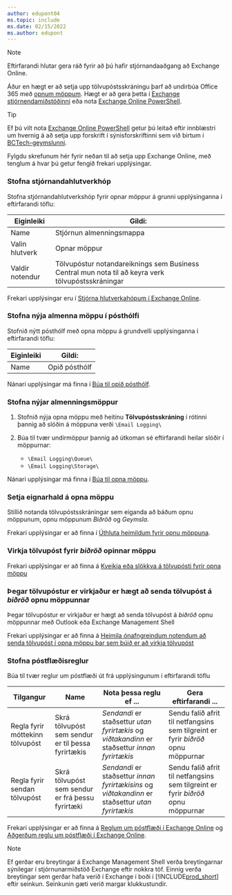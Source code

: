 ```yaml
---
author: edupont04
ms.topic: include
ms.date: 02/15/2022
ms.author: edupont
---
```


> [!NOTE]
> Eftirfarandi hlutar gera ráð fyrir að þú hafir stjórnandaaðgang að Exchange Online.

Áður en hægt er að setja upp tölvupóstsskráningu þarf að undirbúa Office 365 með [opnum möppum](/exchange/collaboration-exo/public-folders/public-folders). Hægt er að gera þetta í [Exchange stjórnendamiðstöðinni](/exchange/exchange-admin-center?preserve-view=true) eða nota [Exchange Online PowerShell](/powershell/exchange/exchange-online-powershell?view=exchange-ps&?preserve-view=true).

> [!TIP]
> Ef þú vilt nota [Exchange Online PowerShell](/powershell/exchange/exchange-online-powershell?view=exchange-ps&preserve-view=true) getur þú leitað eftir innblæstri um hvernig á að setja upp forskrift í sýnisforskriftinni sem við birtum í [BCTech-geymslunni](https://github.com/microsoft/BCTech/tree/master/samples/EmailLogging).

Fylgdu skrefunum hér fyrir neðan til að setja upp Exchange Online, með tenglum á hvar þú getur fengið frekari upplýsingar.

### <a name="create-an-admin-role-group"></a><a name="create-an-admin-role-group"></a><a name="create-an-admin-role-group"></a>Stofna stjórnandahlutverkhóp

Stofna stjórnandahlutverkshóp fyrir opnar möppur á grunni upplýsinganna í eftirfarandi töflu:

|Eiginleiki        |Gildi:                     |
|----------------|--------------------------|
|Name            |Stjórnun almenningsmappa |
|Valin hlutverk  |Opnar möppur            |
|Valdir notendur  |Tölvupóstur notandareiknings sem Business Central mun nota til að keyra verk tölvupóstsskráningar|

Frekari upplýsingar eru í [Stjórna hlutverkahópum í Exchange Online](/exchange/permissions-exo/role-groups).

### <a name="create-a-new-public-folder-mailbox"></a><a name="create-a-new-public-folder-mailbox"></a><a name="create-a-new-public-folder-mailbox"></a>Stofna nýja almenna möppu í pósthólfi

Stofnið nýtt pósthólf með opna möppu á grundvelli upplýsinganna í eftirfarandi töflu:

|Eiginleiki        |Gildi:                     |
|----------------|--------------------------|
|Name            |Opið pósthólf            |

Nánari upplýsingar má finna í [Búa til opið pósthólf](/exchange/collaboration-exo/public-folders/create-public-folder-mailbox).

### <a name="create-new-public-folders"></a><a name="create-new-public-folders"></a><a name="create-new-public-folders"></a>Stofna nýjar almenningsmöppur

1. Stofnið nýja opna möppu með heitinu **Tölvupóstsskráning** í rótinni þannig að slóðin á möppuna verði `\Email Logging\`
2. Búa til tvær undirmöppur þannig að útkoman sé eftirfarandi heilar slóðir í möppurnar:

    - `\Email Logging\Queue\`
    - `\Email Logging\Storage\`

Nánari upplýsingar má finna í [Búa til opna möppu](/exchange/collaboration-exo/public-folders/create-public-folder).

### <a name="set-public-folder-ownership"></a><a name="set-public-folder-ownership"></a><a name="set-public-folder-ownership"></a>Setja eignarhald á opna möppu

Stillið notanda tölvupóstsskráningar sem eiganda að báðum opnu möppunum, opnu möppunum *Biðröð* og *Geymsla*.

Frekari upplýsingar er að finna í [Úthluta heimildum fyrir opnu möppuna](/exchange/collaboration-exo/public-folders/set-up-public-folders#step-3-assign-permissions-to-the-public-folder).

### <a name="mail-enable-the-queue-public-folder"></a><a name="mail-enable-the-queue-public-folder"></a><a name="mail-enable-the-queue-public-folder"></a>Virkja tölvupóst fyrir *biðröð* opinnar möppu

  Frekari upplýsingar er að finna á [Kveikja eða slökkva á tölvupósti fyrir opna möppu](/exchange/collaboration-exo/public-folders/enable-or-disable-mail-for-public-folder)

### <a name="mail-enable-sending-emails-to-the-queue-public-folder"></a><a name="mail-enable-sending-emails-to-the-queue-public-folder"></a><a name="mail-enable-sending-emails-to-the-queue-public-folder"></a>Þegar tölvupóstur er virkjaður er hægt að senda tölvupóst á *biðröð* opnu möppunnar

Þegar tölvupóstur er virkjaður er hægt að senda tölvupóst á *biðröð* opnu möppunnar með Outlook eða Exchange Management Shell

Frekari upplýsingar er að finna á [Heimila ónafngreindum notendum að senda tölvupóst í opna möppu þar sem búið er að virkja tölvupóst](/exchange/collaboration-exo/public-folders/enable-or-disable-mail-for-public-folder#allow-anonymous-users-to-send-email-to-a-mail-enabled-public-folder?preserve-view=true)

### <a name="create-mail-flow-rules"></a><a name="create-mail-flow-rules"></a><a name="create-mail-flow-rules"></a>Stofna póstflæðisreglur

Búa til tvær reglur um póstflæði út frá upplýsingunum í eftirfarandi töflu

|Tilgangur  |Name |Nota þessa reglu ef ...             |Gera eftirfarandi ...                          |
|---------|-----|----------------------------------|---------------------------------------------|
|Regla fyrir móttekinn tölvupóst |Skrá tölvupóst sem sendur er til þessa fyrirtækis|*Sendandi* er staðsettur *utan fyrirtækis* og *viðtakandinn* er staðsettur *innan fyrirtækis*|Sendu falið afrit til netfangsins sem tilgreint er fyrir *biðröð* opnu möppurnar|
|Regla fyrir sendan tölvupóst | Skrá tölvupóst sem sendur er frá þessu fyrirtæki |*Sendandi* er staðsettur *innan fyrirtækisins* og *viðtakandinn* er staðsettur *utan fyrirtækis*|Sendu falið afrit til netfangsins sem tilgreint er fyrir *biðröð* opnu möppurnar|

Frekari upplýsingar er að finna á [Reglum um póstflæði í Exchange Online](/exchange/security-and-compliance/mail-flow-rules/manage-mail-flow-rules?preserve-view=true) og [Aðgerðum reglu um póstflæði í Exchange Online](/exchange/security-and-compliance/mail-flow-rules/mail-flow-rule-actions?preserve-view=true).

> [!NOTE]
> Ef gerðar eru breytingar á Exchange Management Shell verða breytingarnar sýnilegar í stjórnunarmiðstöð Exchange eftir nokkra töf. Einnig verða breytingar sem gerðar hafa verið í Exchange í boði í [!INCLUDE[prod_short](prod_short.md)] eftir seinkun. Seinkunin gæti verið margar klukkustundir.
